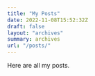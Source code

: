 ```yaml
---
title: "My Posts"
date: 2022-11-08T15:52:32Z
draft: false
layout: "archives"
summary: archives
url: "/posts/"
---
```


Here are all my posts.